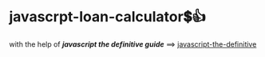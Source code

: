 # javascrpt-loan-calculator:heavy_dollar_sign::+1:                                                                                                                                                                   
with the help of **_javascript the definitive guide_** ==>
<a href="https://www.oreilly.com/library/view/javascript-the-definitive/0596101996/">javascript-the-definitive</a>
 
